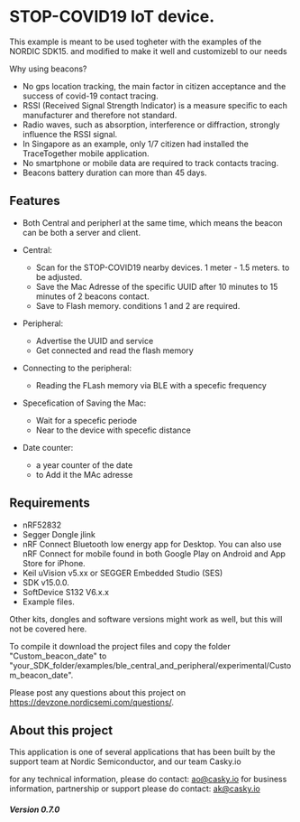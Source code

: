 # STOP-COVID19 IoT device.


This example is meant to be used togheter with the examples of the NORDIC SDK15. 
and modified to make it well and customizebl to our needs

Why using beacons?
- No gps location tracking, the main factor in citizen acceptance and the success of covid-19 contact tracing.
- RSSI (Received Signal Strength Indicator) is a measure specific to each manufacturer and therefore not standard.
- Radio waves, such as absorption, interference or diffraction, strongly influence the RSSI signal.
- In Singapore as an example, only 1/7 citizen had installed the TraceTogether mobile application.
- No smartphone or mobile data are required to track contacts tracing.
- Beacons battery duration can more than 45 days.

## Features
- Both Central and peripherl at the same time, which means the beacon can be both a server and client.
- Central:
	- Scan for the STOP-COVID19 nearby devices. 1 meter - 1.5 meters. to be adjusted.
	- Save the Mac Adresse of the specific UUID after 10 minutes to 15 minutes of 2 beacons contact.
	- Save to Flash memory. conditions 1 and 2 are required.

- Peripheral:
	- Advertise the UUID and service
	- Get connected and read the flash memory
- Connecting to the peripheral:
	- Reading the FLash memory via BLE with a specefic frequency

- Specefication of Saving the Mac:
	- Wait for a specefic periode
	- Near to the device  with specefic distance
- Date counter:
	- a year counter of the date
	- to Add it the MAc adresse

## Requirements

* nRF52832
* Segger Dongle  jlink
* nRF Connect Bluetooth low energy app for Desktop. 
You can also use nRF Connect for mobile found in both Google Play on Android and App Store for iPhone.
* Keil uVision v5.xx or SEGGER Embedded Studio (SES)
* SDK v15.0.0.
* SoftDevice S132 V6.x.x
* Example files.

Other kits, dongles and software versions might work as well, but this will not be covered here.

To compile it download the project files and copy the folder "Custom_beacon_date" to "your_SDK_folder/examples/ble_central_and_peripheral/experimental/Custom_beacon_date".

Please post any questions about this project on https://devzone.nordicsemi.com/questions/.

## About this project
This application is one of several applications that has been built by the support team at Nordic Semiconductor, and our team Casky.io

for any technical information, please do contact: ao@casky.io
for business information, partnership or support please do contact: ak@casky.io


##### Version 0.7.0
